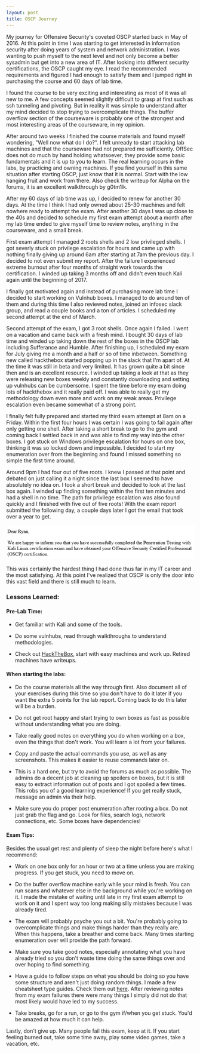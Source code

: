 ```yaml
---
layout: post
title: OSCP Journey
---
```


My journey for Offensive Security's coveted OSCP started back in May of 2016. At this point in time I was starting to get interested in information security after doing years of system and network administration. I was wanting to push myself to the next level and not only become a better sysadmin but get into a new area of IT. After looking into different security certifications, the OSCP caught my eye. I read the recommended requirements and figured I had enough to satisfy them and I jumped right in purchasing the course and 60 days of lab time. 

I found the course to be very exciting and interesting as most of it was all new to me. A few concepts seemed slightly difficult to grasp at first such as ssh tunneling and 
pivoting. But in reality it was simple to understand after my mind decided to stop trying to overcomplicate things. The buffer overflow section of the courseware is probably one of the strongest and most interesting areas of the courseware, in my opinion. 

After around two weeks I finished the course materials and found myself wondering, "Well now what do I do?". I felt unready to start attacking lab machines and that the courseware had not prepared me sufficiently. OffSec does not 
do much by hand holding whatsoever, they provide some basic fundamentals and it is up to you to learn. The real learning occurs in the labs, by practicing and owning machines. If you find yourself in this same situation after starting OSCP, just know that it is normal. Start with the low hanging fruit and work from there. Also check the writeup for Alpha on the forums, it is an excellent walkthrough by g0tm1lk.

After my 60 days of lab time was up, I decided to renew for another 30 days. At the time I think I had only owned about 25-30 machines and felt nowhere ready to attempt the exam. After another 30 days I was up close to the 40s and decided to schedule my first exam attempt about a month after my lab time ended to give myself time to review notes, anything in the courseware, and a small break. 

First exam attempt I managed 2 roots shells and 2 low privileged shells. I got severly stuck on privilege escalation for hours and came up with nothing finally giving up around 6am after starting at 7am the previous day. I decided to not even submit my report. After the failure I experienced extreme burnout after four months of straight work towards the certification. I winded up taking 3 months off and didn't even touch Kali again until the beginning of 2017.

I finally got motivated again and instead of purchasing more lab time I decided to start working on Vulnhub boxes. I managed to do around ten of them and during this time I also reviewed notes, joined an infosec slack group, and read a couple books and a ton of articles. I scheduled my second attempt at the end of March. 

Second attempt of the exam, I got 3 root shells. Once again I failed. I went on a vacation and came back with a fresh mind. I bought 30 days of lab time and winded up taking down the rest of the boxes in the OSCP lab including Sufferance and Humble. After finishing up, I scheduled my exam for July giving me a month and a half or so of time inbetween. Something new called hackthebox started popping up in the slack that I'm apart of. At the time it was still in beta and very limited. It has grown quite a bit since then and is an excellent resource. I winded up taking a look at that as they were releasing new boxes weekly and constantly downloading and setting up vulnhubs can be cumbersome. I spent the time before my exam doing lots of hackthebox and it really paid off. I was able to really get my methodology down even more and work on my weak areas. Privilege escalation even became somewhat of a strong point. 

I finally felt fully prepared and started my third exam attempt at 8am on a Friday. Within the first four hours I was certain I was going to fail again after only getting one shell. After taking a short break to go to the gym and coming back I settled back in and was able to find my way into the other boxes. I got stuck on Windows privilege escalation for hours on one box, thinking it was so locked down and impossible. I decided to start my enumeration over from the beginning and found I missed something so simple the first time around.

Around 9pm I had four out of five roots. I knew I passed at that point and debated on just calling it a night since the last box I seemed to have absolutely no idea on. I took a short break and decided to look at the last box again. I winded up finding something within the first ten minutes and had a shell in no time. The path for privilege escalation was also found quickly and I finished with five out of five roots! With the exam report submitted the following day, a couple days later I got the email that took over a year to get. 

![OSCP](/img/oscp.png)

This was certainly the hardest thing I had done thus far in my IT career and the most satisfying. At this point I've realized that OSCP is only the door into this vast field and there is still much to learn. 

### Lessons Learned:

#### Pre-Lab Time:

- Get familiar with Kali and some of the tools. 

- Do some vulnhubs, read through walkthroughs to understand methodologies. 

- Check out [HackTheBox](https://www.hackthebox.eu/), start with easy machines and work up. Retired machines have writeups.

#### When starting the labs:

- Do the course materials all the way through first. Also document all of your exercises during this time so you don't have to do it later if you want the extra 5 points for the lab report. Coming back to do this later will be a burden. 

 - Do not get root happy and start trying to own boxes as fast as possible without understanding what you are doing.

 - Take really good notes on everything you do when working on a box, even the things that don't work. You will learn a lot from your failures.

- Copy and paste the actual commands you use, as well as any screenshots. This makes it easier to reuse commands later on. 

- This is a hard one, but try to avoid the forums as much as possible. The admins do a decent job at cleaning up spoilers on boxes, but it is still easy to extract information out of posts and I got spoiled a few times. This robs you of a good learning experience! If you get really stuck, message an admin via their help. 

- Make sure you do proper post enumeration after rooting a box. Do not just grab the flag and go. Look for files, search logs, network connections, etc. Some boxes have dependencies!

#### Exam Tips:

Besides the usual get rest and plenty of sleep the night before here's what I recommend:

- Work on one box only for an hour or two at a time unless you are making progress. If you get stuck, you need to move on.

- Do the buffer overflow machine early while your mind is fresh. You can run scans and whatever else in the background while you're working on it. I made the mistake of waiting until late in my first exam attempt to work on it and I spent way too long making silly mistakes because I was already tired.

- The exam will probably psyche you out a bit. You're probably going to overcomplicate things and make things harder than they really are. When this happens, take a breather and come back. Many times starting enumeration over will provide the path forward. 

- Make sure you take good notes, especially annotating what you have already tried so you don't waste time doing the same things over and over hoping to find something. 

- Have a guide to follow steps on what you should be doing so you have some structure and aren't just doing random things. I made a few cheatsheet type guides. Check them out [here](https://github.com/absolomb/Pentesting). After reviewing notes from my exam failures there were many things I simply did not do that most likely would have led to my success. 

- Take breaks, go for a run, or go to the gym if/when you get stuck. You'd be amazed at how much it can help. 

Lastly, don't give up. Many people fail this exam, keep at it. If you start feeling burned out, take some time away, play some video games, take a vacation, etc. 